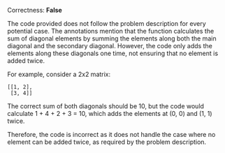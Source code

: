 Correctness: **False**

The code provided does not follow the problem description for every potential case. The annotations mention that the function calculates the sum of diagonal elements by summing the elements along both the main diagonal and the secondary diagonal. However, the code only adds the elements along these diagonals one time, not ensuring that no element is added twice.

For example, consider a 2x2 matrix:
```
[[1, 2],
 [3, 4]]
```
The correct sum of both diagonals should be 10, but the code would calculate 1 + 4 + 2 + 3 = 10, which adds the elements at (0, 0) and (1, 1) twice.

Therefore, the code is incorrect as it does not handle the case where no element can be added twice, as required by the problem description.